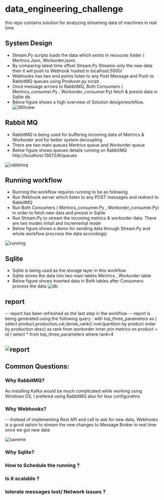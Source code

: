 # data_engineering_challenge
this repo contains solution for analyzing streaming data of machines in real time

## System Design 
- Stream.Py scripts loads the data which exists in resouces folder ( Mertrics.Json, Workorder.json). 
- By comparing latest time offset Stream.Py Streams only the new data then it will push to Webhook hosted in localhost:5000/
- Webhooks has two end points listen to any Post Message and Push to RabbitMQ queues using Producer.py script . 
- Once message arrives to RabbitMQ, Both Consumers ( Mertrics_consumer.Py , Workorder_consumer.Py) fetch & presist data in Sqlite db. 
- Below figure shows a high overview of Solution design/workflow.  
![360view](https://user-images.githubusercontent.com/18703395/213935687-70af8f6b-d2f9-4bf4-898b-5f7032e517ac.png)

## Rabbit MQ
- RabbitMQ is being used for buffering incoming data of Mertrics & Workorder and for better system decoupling
- There are two main queues Mertrics queue and Workorder queue 
-  Below figure shows queues details running on RabbitMQ http://localhost:15672/#/queues

![rabbitmq](https://user-images.githubusercontent.com/18703395/213935695-157f2985-9376-4b8f-b7d6-3727167e4c6d.png)

## Running workflow
- Running the workflow requires running to be as following 
- Run Webhook server which listen to any POST messages and redirect to RabbitMQ
- Run Both Consumers ( Mertrics_consumer.Py , Workorder_consumer.Py) in order to fetch new data and presist in Sqlite
- Run Stream.Py to stream the incoming metrics & workorder data. There are two modes Initail and Incremental mode 
- Below figure shows a demo for sending data through Stream.Py and whole workflow proccess the data accordingly 

![running](https://user-images.githubusercontent.com/18703395/213935698-503c2a2d-c43a-418c-a2b3-f5294be07636.png)

## Sqlite
- Sqlite is being used as the storage layer in this workflow 
- Sqlite stores the data into two main tables Mertrics , Workorder table 
- Below figure shows inserted data in Both tables after Consumers process the data 
![db](https://user-images.githubusercontent.com/18703395/213935721-4cf2ffbc-a4e0-403f-ba43-5fb777b9b46b.png)

## report
-- report has been refreshed as the last step in the workflow 
-- report is being generated using the following query : 
with top_three_parameters as (
select  product,production,val,dense_rank() over(partition by product order by production desc) as rank 
from workorder inner join metrics 
on product = id
) select * from top_three_parameters where rank<4


## ![report](https://user-images.githubusercontent.com/18703395/213935728-3f047724-a392-48fe-8e8d-c2ef1b322f79.png)

## Common Questions: 
### Why RabbitMQ? 
As installing Kafka would be much complicated while working using Windows OS, I prefered using RabbitMQ also for less configuratins
### Why Webhooks?

-- Instead of implementing Rest API and call to ask for new data, Webhooks is a good option to stream the new changes to Message Broker in real time once we got new data

 ![saveme](https://user-images.githubusercontent.com/18703395/213937313-c66489a4-bf8b-4332-b0a7-4cb097a19dba.png)
 
### Why Sqlite? 
### How to Schedule the running ? 
### Is it scalable ? 
### tolerate messages lost/ Network issues ? 


